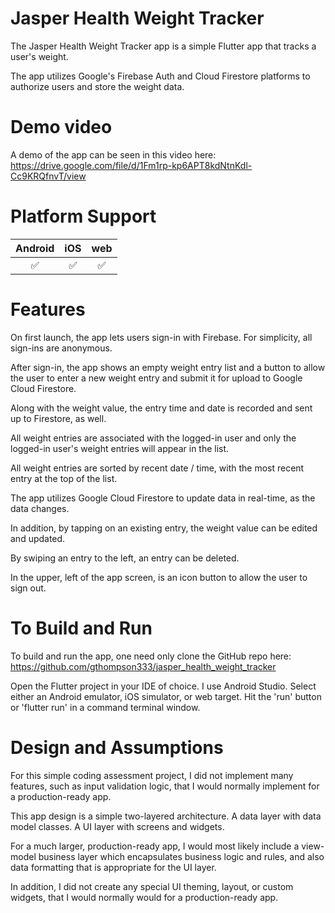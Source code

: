 # Jasper Health Weight Tracker

<p class='center'>
The Jasper Health Weight Tracker app is a simple Flutter app that tracks a user's weight.

The app utilizes Google's Firebase Auth and Cloud Firestore platforms to authorize users and
store the weight data.
</p>

# Demo video
A demo of the app can be seen in this video here:
https://drive.google.com/file/d/1Fm1rp-kp6APT8kdNtnKdl-Cc9KRQfnvT/view

# Platform Support

| Android | iOS | web |
| :-----: | :-: | :-: |
|   ✅    | ✅ |  ✅ |

# Features

On first launch, the app lets users sign-in with Firebase. 
For simplicity, all sign-ins are anonymous.

After sign-in, the app shows an empty weight entry list and a button to allow the user to enter a new weight entry
and submit it for upload to Google Cloud Firestore.

Along with the weight value, the entry time and date is recorded and sent up to Firestore, as well.

All weight entries are associated with the logged-in user and only the logged-in user's weight entries
will appear in the list.

All weight entries are sorted by recent date / time, with the most recent entry at the top of the list.

The app utilizes Google Cloud Firestore to update data in real-time, as the data changes.

In addition, by tapping on an existing entry, the weight value can be edited and updated.

By swiping an entry to the left, an entry can be deleted.

In the upper, left of the app screen, is an icon button to allow the user to sign out.

# To Build and Run

To build and run the app, one need only clone the GitHub repo here:
https://github.com/gthompson333/jasper_health_weight_tracker

Open the Flutter project in your IDE of choice. I use Android Studio.
Select either an Android emulator, iOS simulator, or web target.
Hit the 'run' button or 'flutter run' in a command terminal window.

# Design and Assumptions
For this simple coding assessment project, I did not implement many features, such as input validation
logic, that I would normally implement for a production-ready app.

This app design is a simple two-layered architecture.
A data layer with data model classes.
A UI layer with screens and widgets.

For a much larger, production-ready app, I would most likely include a view-model business layer
which encapsulates business logic and rules, and also data formatting that is appropriate for
the UI layer.

In addition, I did not create any special UI theming, layout, or custom widgets, that I would normally
would for a production-ready app.



